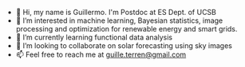 - 👋 Hi, my name is Guillermo. I'm Postdoc at ES Dept. of UCSB
- 👀 I’m interested in machine learning, Bayesian statistics, image processing and optimization for renewable energy and smart grids.
- 🌱 I’m currently learning functional data analysis
- 💞️ I’m looking to collaborate on solar forecasting using sky images
- 📫 Feel free to reach me at guille.terren@gmail.com
